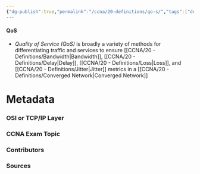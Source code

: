 ```yaml
---
{"dg-publish":true,"permalink":"/ccna/20-definitions/qo-s/","tags":["defs_ccna"],"created":"2023-11-04T12:45:23.000-07:00","updated":"2023-11-07T11:13:09.029-08:00"}
---
```


#### QoS
- *Quality of Service (QoS)* is broadly a variety of methods for differentiating traffic and services to ensure [[CCNA/20 - Definitions/Bandwidth\|Bandwidth]], [[CCNA/20 - Definitions/Delay\|Delay]], [[CCNA/20 - Definitions/Loss\|Loss]], and [[CCNA/20 - Definitions/Jitter\|Jitter]] metrics in a [[CCNA/20 - Definitions/Converged Network\|Converged Network]]

# Metadata
### OSI or TCP/IP Layer

### CCNA Exam Topic

### Contributors

### Sources
